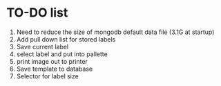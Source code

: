 # TO-DO list

1. Need to reduce the size of mongodb default data file (3.1G at startup)
1. Add pull down list for stored labels
1. Save current label
1. select label and put into pallette
1. print image out to printer
1. Save template to database
1. Selector for label size
